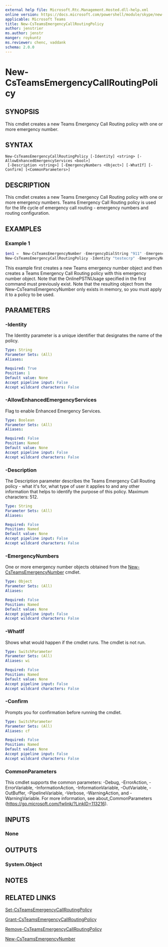 ```yaml
---
external help file: Microsoft.Rtc.Management.Hosted.dll-help.xml
online version: https://docs.microsoft.com/powershell/module/skype/new-csteamsemergencycallroutingpolicy
applicable: Microsoft Teams
title: New-CsTeamsEmergencyCallRoutingPolicy
author: jenstrier
ms.author: jenstr
manger: roykuntz
ms.reviewer: chenc, vaddank
schema: 2.0.0
---
```


# New-CsTeamsEmergencyCallRoutingPolicy

## SYNOPSIS
This cmdlet creates a new Teams Emergency Call Routing policy with one or more emergency number.

## SYNTAX

```
New-CsTeamsEmergencyCallRoutingPolicy [-Identity] <string> [-AllowEnhancedEmergencyServices <bool>] 
 [-Description <string>] [-EmergencyNumbers <Object>] [-WhatIf] [-Confirm] [<CommonParameters>]
```

## DESCRIPTION
This cmdlet creates a new Teams Emergency Call Routing policy with one or more emergency numbers. Teams Emergency Call Routing policy is used for the life cycle of emergency call routing - emergency numbers and routing configuration.

## EXAMPLES

### Example 1
```powershell
$en1 =  New-CsTeamsEmergencyNumber -EmergencyDialString "911" -EmergencyDialMask "933" -OnlinePSTNUsage "USE911"
New-CsTeamsEmergencyCallRoutingPolicy -Identity "testecrp" -EmergencyNumbers @{add=$en1} -AllowEnhancedEmergencyServices:$true -Description "test"
```

This example first creates a new Teams emergency number object and then creates a Teams Emergency Call Routing policy with this emergency number object.
Note that the OnlinePSTNUsage specified in the first command must previously exist. Note that the resulting object from the New-CsTeamsEmergencyNumber only exists in memory, so you must apply it to a policy to be used.

## PARAMETERS

### -Identity
The Identity parameter is a unique identifier that designates the name of the policy.

```yaml
Type: String
Parameter Sets: (All)
Aliases:

Required: True
Position: 1
Default value: None
Accept pipeline input: False
Accept wildcard characters: False
```

### -AllowEnhancedEmergencyServices
Flag to enable Enhanced Emergency Services.

```yaml
Type: Boolean
Parameter Sets: (All)
Aliases:

Required: False
Position: Named
Default value: None
Accept pipeline input: False
Accept wildcard characters: False
```

### -Description
The Description parameter describes the Teams Emergency Call Routing policy - what it's for, what type of user it applies to and any other information that helps to identify the purpose of this policy. Maximum characters: 512.

```yaml
Type: String
Parameter Sets: (All)
Aliases:

Required: False
Position: Named
Default value: None
Accept pipeline input: False
Accept wildcard characters: False
```

### -EmergencyNumbers
One or more emergency number objects obtained from the [New-CsTeamsEmergencyNumber](new-csteamsemergencynumber.md) cmdlet.

```yaml
Type: Object
Parameter Sets: (All)
Aliases:

Required: False
Position: Named
Default value: None
Accept pipeline input: False
Accept wildcard characters: False
```

### -WhatIf
Shows what would happen if the cmdlet runs.
The cmdlet is not run.

```yaml
Type: SwitchParameter
Parameter Sets: (All)
Aliases: wi

Required: False
Position: Named
Default value: None
Accept pipeline input: False
Accept wildcard characters: False
```

### -Confirm
Prompts you for confirmation before running the cmdlet.

```yaml
Type: SwitchParameter
Parameter Sets: (All)
Aliases: cf

Required: False
Position: Named
Default value: None
Accept pipeline input: False
Accept wildcard characters: False
```

### CommonParameters
This cmdlet supports the common parameters: -Debug, -ErrorAction, -ErrorVariable, -InformationAction, -InformationVariable, -OutVariable, -OutBuffer, -PipelineVariable, -Verbose, -WarningAction, and -WarningVariable. For more information, see about_CommonParameters (https://go.microsoft.com/fwlink/?LinkID=113216).

## INPUTS

### None

## OUTPUTS

### System.Object
## NOTES

## RELATED LINKS

[Set-CsTeamsEmergencyCallRoutingPolicy](Set-CsTeamsEmergencyCallRoutingPolicy.md)

[Grant-CsTeamsEmergencyCallRoutingPolicy](Grant-CsTeamsEmergencyCallRoutingPolicy.md)

[Remove-CsTeamsEmergencyCallRoutingPolicy](Remove-CsTeamsEmergencyCallRoutingPolicy.md)

[New-CsTeamsEmergencyNumber](New-CsTeamsEmergencyNumber.md)

